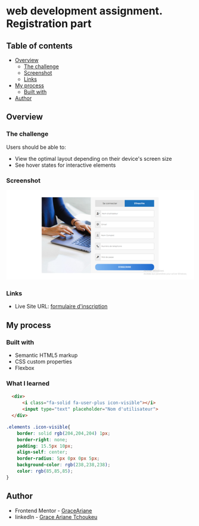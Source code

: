 # web development assignment. Registration part

## Table of contents

- [Overview](#overview)
  - [The challenge](#the-challenge)
  - [Screenshot](#screenshot)
  - [Links](#links)
- [My process](#my-process)
  - [Built with](#built-with)
- [Author](#author)


## Overview

### The challenge

Users should be able to:

- View the optimal layout depending on their device's screen size
- See hover states for interactive elements

### Screenshot

![](inscription.png)



### Links

- Live Site URL: [formulaire d'inscription](https://formulaire-inscriptions.vercel.app/)

## My process

### Built with

- Semantic HTML5 markup
- CSS custom properties
- Flexbox


### What I learned


```html
  <div>
      <i class="fa-solid fa-user-plus icon-visible"></i>
      <input type="text" placeholder="Nom d'utilisateur">
  </div>
```
```css
.elements .icon-visible{
    border: solid rgb(204,204,204) 1px;
    border-right: none;
    padding: 15.5px 10px;
    align-self: center;
    border-radius: 5px 0px 0px 5px;
    background-color: rgb(238,238,238);
    color: rgb(85,85,85);
}
```



## Author

- Frontend Mentor - [GraceAriane](https://www.frontendmentor.io/profile/GraceAriane)
- linkedIn - [Grace Ariane Tchoukeu](https://www.linkedin.com/in/grace-ariane-tchoukeu)
